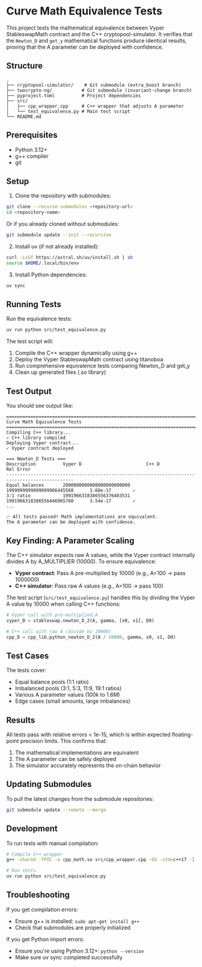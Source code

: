 # Curve Math Equivalence Tests

This project tests the mathematical equivalence between Vyper StableswapMath contract and the C++ cryptopool-simulator. It verifies that the `Newton_D` and `get_y` mathematical functions produce identical results, proving that the A parameter can be deployed with confidence.

## Structure

```
.
├── cryptopool-simulator/    # Git submodule (extra_boost branch)
├── twocrypto-ng/           # Git submodule (invariant-change branch)
├── pyproject.toml          # Project dependencies
├── src/
│   ├── cpp_wrapper.cpp     # C++ wrapper that adjusts A parameter
│   └── test_equivalence.py # Main test script
└── README.md
```

## Prerequisites

- Python 3.12+
- g++ compiler
- git

## Setup

1. Clone the repository with submodules:
```bash
git clone --recurse-submodules <repository-url>
cd <repository-name>
```

Or if you already cloned without submodules:
```bash
git submodule update --init --recursive
```

2. Install uv (if not already installed):
```bash
curl -LsSf https://astral.sh/uv/install.sh | sh
source $HOME/.local/bin/env
```

3. Install Python dependencies:
```bash
uv sync
```

## Running Tests

Run the equivalence tests:
```bash
uv run python src/test_equivalence.py
```

The test script will:
1. Compile the C++ wrapper dynamically using g++
2. Deploy the Vyper StableswapMath contract using titanoboa
3. Run comprehensive equivalence tests comparing Newton_D and get_y
4. Clean up generated files (.so library)

## Test Output

You should see output like:
```
================================================================================
Curve Math Equivalence Tests
================================================================================
Compiling C++ library...
✓ C++ library compiled
Deploying Vyper contract...
✓ Vyper contract deployed

=== Newton_D Tests ===
Description          Vyper D                        C++ D                          Rel Error      
-----------------------------------------------------------------------------------------------
Equal balances       2000000000000000000000000      1999999999999999966445568      1.68e-17        ✓
3:1 ratio            1991966318386556376403531      1991966318386556446965760      3.54e-17        ✓
...

✅ All tests passed! Math implementations are equivalent.
The A parameter can be deployed with confidence.
```

## Key Finding: A Parameter Scaling

The C++ simulator expects raw A values, while the Vyper contract internally divides A by A_MULTIPLIER (10000). To ensure equivalence:

- **Vyper contract**: Pass A pre-multiplied by 10000 (e.g., A=100 → pass 1000000)
- **C++ simulator**: Pass raw A values (e.g., A=100 → pass 100)

The test script (`src/test_equivalence.py`) handles this by dividing the Vyper A value by 10000 when calling C++ functions:
```python
# Vyper call with pre-multiplied A
vyper_D = stableswap.newton_D_2(A, gamma, [x0, x1], D0)

# C++ call with raw A (divide by 10000)
cpp_D = cpp_lib.python_newton_D_2(A / 10000, gamma, x0, x1, D0)
```

## Test Cases

The tests cover:
- Equal balance pools (1:1 ratio)
- Imbalanced pools (3:1, 5:3, 11:9, 19:1 ratios)
- Various A parameter values (100k to 1.6M)
- Edge cases (small amounts, large imbalances)

## Results

All tests pass with relative errors < 1e-15, which is within expected floating-point precision limits. This confirms that:
1. The mathematical implementations are equivalent
2. The A parameter can be safely deployed
3. The simulator accurately represents the on-chain behavior

## Updating Submodules

To pull the latest changes from the submodule repositories:
```bash
git submodule update --remote --merge
```

## Development

To run tests with manual compilation:
```bash
# Compile C++ wrapper
g++ -shared -fPIC -o cpp_math.so src/cpp_wrapper.cpp -O3 -std=c++17 -I./cryptopool-simulator

# Run tests
uv run python src/test_equivalence.py
```

## Troubleshooting

If you get compilation errors:
- Ensure g++ is installed: `sudo apt-get install g++`
- Check that submodules are properly initialized

If you get Python import errors:
- Ensure you're using Python 3.12+: `python --version`
- Make sure uv sync completed successfully